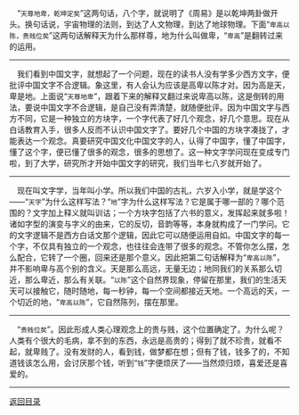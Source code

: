 &emsp;“``天尊地卑，乾坤定矣``”这两句话，八个字，就说明了《周易》是以乾坤两卦做开头。换句话说，宇宙物理的法则，到达了人文物理，到达了地球物理。下面“``卑高以陈，贵贱位矣``”这两句话解释天为什么那样尊，地为什么叫做卑，“``卑高``”是翻转过来的运用。
___
&emsp;我们看到中国文字，就想起了一个问题，现在的读书人没有学多少西方文字，便批评中国文字不合逻辑。象这里，有人会认为应该是高卑以陈才对。因为高是天，卑是地。上面说“``天尊地卑``”，跟着下来的解释又翻过来说卑高以陈，这是倒转的用法，要说中国文字不合逻辑，是自己没有弄清楚，就随便批评。因为中国文字与西方不同，它是一种独立的方块字，一个字代表了好几个观念，好几个意思。现在从白话教育入手，很多人反而不认识中国文字了。要好几个中国的方块字凑拢了，才能表达一个观念。真要研究中国文化中国文字的人，认得了中国字，懂了中国字，懂了这个字，便已懂了很多的观念，很多的思想了。这一种文字学问现在变成专门啦，到了大学，研究所才开始中国文字的研究，我们当年七八岁就开始了。
___
&emsp;现在叫文字学，当年叫小学。所以我们中国的古礼，六岁入小学，就是学这个——“``天字``”为什么这样写法？“``地``”字为什么这样写法？它是属于哪一部的？哪个范围的？文字加上释义就叫训诂；一个方块字包括了六书的意义，发挥起来就多啦！诸如字型的演变与字义的由来，它的反切，音韵等等，本身就构成了一门学问。它的文字逻辑不是西方白话文那个逻辑，因此它可以随便运用自如。中国文字的每一个字，不仅具有独立的一个观念，也往往会连带了很多的观念。不管你怎么摆，怎么配合，它转了一个圈，回来还是那个意义。因此把第二句话解释为“``卑高以陈``”，并不影响卑与高个别的含义。天是那么高远，无量无边；地同我们的关系那么切近，那么卑近，那么有关联。“``以陈``”这个自然界现象，停留在那里，我们的生活天天可以接触它，随时随地，每一秒钟，每一个空间都接近天地。一个高远的天，一个切近的地，“``卑高以陈``”，它自然陈列，摆在那里。
___
&emsp;“``贵贱位矣``”。因此形成人类心理观念上的贵与贱，这个位置确定了。为什么呢？人类有个很大的毛病，拿不到的东西，永远是高贵的；得到了就不珍贵，就看不起，就卑贱了。没有发财的人，看到钱，做梦都在想；但有了钱，钱多了的，不知道钱该怎么用，会讨厌那个钱，听到“``钱``”字便烦厌了——当然烦归烦，喜爱还是喜爱的。
___
[返回目录](../../master/README.md#目录)